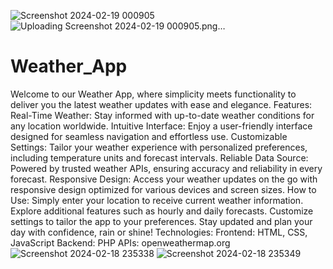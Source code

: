 ![Screenshot 2024-02-19 000905](https://github.com/srinu72/Weather_App/assets/124178201/ed7b5560-0d57-4e71-8659-84dd9438cee8)
![Uploading Screenshot 2024-02-19 000905.png…]()
# Weather_App
Welcome to our Weather App, where simplicity meets functionality to deliver you the latest weather updates with ease and elegance.
Features:
Real-Time Weather: Stay informed with up-to-date weather conditions for any location worldwide.
Intuitive Interface: Enjoy a user-friendly interface designed for seamless navigation and effortless use.
Customizable Settings: Tailor your weather experience with personalized preferences, including temperature units and forecast intervals.
Reliable Data Source: Powered by trusted weather APIs, ensuring accuracy and reliability in every forecast.
Responsive Design: Access your weather updates on the go with responsive design optimized for various devices and screen sizes.
How to Use:
Simply enter your location to receive current weather information.
Explore additional features such as hourly and daily forecasts.
Customize settings to tailor the app to your preferences.
Stay updated and plan your day with confidence, rain or shine!
Technologies:
Frontend: HTML, CSS, JavaScript
Backend: PHP
APIs: openweathermap.org![Screenshot 2024-02-18 235338](https://github.com/srinu72/Weather_App/assets/124178201/67e2031f-ea0f-4af9-80e2-b5f66e595a4d)
![Screenshot 2024-02-18 235349](https://github.com/srinu72/Weather_App/assets/124178201/c4714a73-5fe9-4a5e-83a2-5df1f35c0a6c)
